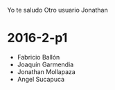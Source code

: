 Yo te saludo
Otro usuario
Jonathan

# 2016-2-p1

- Fabricio Ballón
- Joaquín Garmendia
- Jonathan Mollapaza
- Angel Sucapuca
